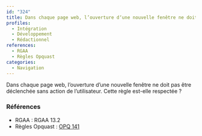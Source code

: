 ```yaml
---
id: "324"
title: Dans chaque page web, l’ouverture d‘une nouvelle fenêtre ne doit pas être déclenchée sans action de l’utilisateur
profiles:
  - Intégration
  - Développement
  - Rédactionnel
references:
  - RGAA
  - Règles Opquast
categories:
  - Navigation
---
```


Dans chaque page web, l’ouverture d’une nouvelle fenêtre ne doit pas être déclenchée sans action de l’utilisateur. Cette règle est-elle respectée ?

### Références

*   RGAA : RGAA 13.2
*   Règles Opquast : [OPQ 141](https://checklists.opquast.com/fr/assurance-qualite-web/lutilisateur-est-averti-des-ouvertures-de-nouvelles-fenetres)

